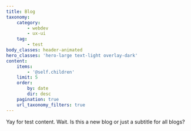 ```yaml
---
title: Blog
taxonomy:
    category:
        - webdev
        - ux-ui
    tag:
        - test
body_classes: header-animated
hero_classes: 'hero-large text-light overlay-dark'
content:
    items:
        - '@self.children'
    limit: 5
    order:
        by: date
        dir: desc
    pagination: true
    url_taxonomy_filters: true
---
```


Yay for test content. Wait. Is this a new blog or just a subtitle for all blogs?